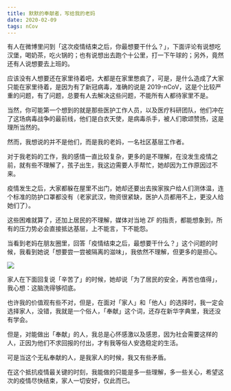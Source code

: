 ```yaml
---
title: 默默的奉献者，写给我的老妈
date: 2020-02-09
tags: nCov
---
```


有人在微博里问到「这次疫情结束之后，你最想要干什么？」，下面评论有说想吃汉堡，喝奶茶，吃火锅的；也有说想出去跑个十公里，打一下午球的；另外，竟然还有人说想要去上班的。

应该没有人想要还在家里待着吧，大都是在家里憋疯了，可是，是什么造成了大家只能在家里待着，是因为有了新冠病毒，准确的说是 2019-nCoV，这是个比较严重的问题，有了问题，总要有人去解决这些问题，不能所有人都待家里不是。

当然，你可能第一个想到的就是那些医护工作人员，以及医疗科研团队，他们冲在了这场病毒战争的最前线，他们是白衣天使，是病毒杀手，被人们歌颂赞扬，这是理所当然的。

然而，我想说的并不是他们，而是我的老妈，一名社区基层工作者。

对于我老妈的工作，我的感情一直比较复杂，更多的是不理解，在没发生疫情之前，就有些不理解了，孩子出生，我这边需要人手帮忙，她却因为工作原因过不来。

疫情发生之后，大家都躲在屋里不出门，她却还要出去挨家挨户给人们测体温，连个标准的防护口罩都没有（老家武汉，物资很紧缺，医护人员都用不上，更没人给她们了）。

这些困难就算了，还加上居民的不理解，媒体对当地 ZF 的指责，都能想象到，所有的压力势必会直接抵达基层，上不能言，下不能怨。

当看到老妈在朋友圈里，回答「疫情结束之后，最想要干什么？」这个问题的时候，我看到她说「想要尝一尝被隔离的滋味」，我依然不理解，但更多的是担心。

![](/image/about_life/IMG_4871.jpg)

家人在下面回复说「辛苦了」的时候，她却说「为了居民的安全，再苦也值得」，我心想：这脑洗得够彻底。

也许我的价值观有些不对，但是，在面对「家人」和「他人」的选择时，我一定会选择家人，没错，我就是一个俗人，「奉献」这个词，还存在新华字典里，我还没有学会。

但是，对能做出「奉献」的人，我总是心怀感激以及感恩，因为社会需要这样的人，正因为他们不求回报的付出，才有我等俗人安逸稳定的生活。

可是当这个无私奉献的人，是我家人的时候，我又有些矛盾。

在这个抵抗疫情最关键的时刻，我能做的只能是多一些理解，多一些关心，希望这次的疫情尽快结束，家人一切安好，仅此而已。

